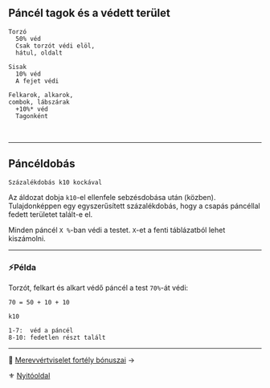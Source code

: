 ## Páncél tagok és a védett terület


```
Torzó  
  50% véd
  Csak torzót védi elöl,
  hátul, oldalt
```

```
Sisak  
  10% véd
  A fejet védi
```

```
Felkarok, alkarok,
combok, lábszárak  
  +10%* véd
  Tagonként
```

<br />

---
## Páncéldobás

```
Százalékdobás k10 kockával
```

Az áldozat dobja `k10`-el ellenfele sebzésdobása után (közben). Tulajdonképpen egy egyszerűsített százalékdobás, hogy a csapás páncéllal fedett területet talált-e el.

Minden páncél `X %`-ban védi a testet. `X`-et a fenti táblázatból lehet kiszámolni.

---
### ⚡Példa

Torzót, felkart és alkart védő páncél a test `70%`-át védi:

```
70 = 50 + 10 + 10
```

```
k10

1-7:  véd a páncél
8-10: fedetlen részt talált
```

---

🔗 [Merevvértviselet fortély bónuszai](069_05_vertviselet_fortely_bonuszai.md) →

⚜️ [Nyitóoldal](start.md#6-harcrendszer-%EF%B8%8F)

